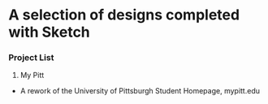 # A selection of designs completed with Sketch

### Project List

1. My Pitt
  * A rework of the University of Pittsburgh Student Homepage, mypitt.edu
